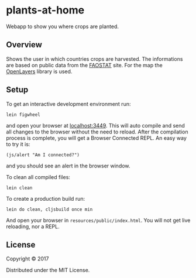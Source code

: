 # plants-at-home

Webapp to show you where crops are planted.

## Overview

Shows the user in which countries crops are harvested.
The informations are based on public data from the
[FAOSTAT](http://www.fao.org/faostat/) site. For the map the [OpenLayers](http://openlayers.org/) library is used.

## Setup

To get an interactive development environment run:

    lein figwheel

and open your browser at [localhost:3449](http://localhost:3449/).
This will auto compile and send all changes to the browser without the
need to reload. After the compilation process is complete, you will
get a Browser Connected REPL. An easy way to try it is:

    (js/alert "Am I connected?")

and you should see an alert in the browser window.

To clean all compiled files:

    lein clean

To create a production build run:

    lein do clean, cljsbuild once min

And open your browser in `resources/public/index.html`. You will not
get live reloading, nor a REPL.

## License

Copyright © 2017

Distributed under the MIT License.
